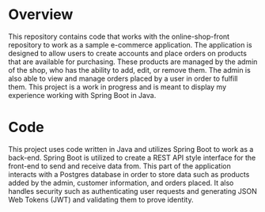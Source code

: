 # Overview
This repository contains code that works with the online-shop-front repository to work as a sample e-commerce application. The application is designed to allow users to create accounts and place orders on products that are available for purchasing. These products are managed by the admin of the shop, who has the ability to add, edit, or remove them. The admin is also able to view and manage orders placed by a user in order to fulfill them. This project is a work in progress and is meant to display my experience working with Spring Boot in Java.

# Code
This project uses code written in Java and utilizes Spring Boot to work as a back-end. Spring Boot is utilized to create a REST API style interface for the front-end to send and receive data from. This part of the application interacts with a Postgres database in order to store data such as products added by the admin, customer information, and orders placed. It also handles security such as authenticating user requests and generating JSON Web Tokens (JWT) and validating them to prove identity.
